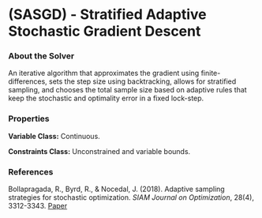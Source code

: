 # (SASGD) - Stratified Adaptive Stochastic Gradient Descent

### About the Solver

An iterative algorithm that approximates the gradient using finite-differences, sets the step size using backtracking, allows for stratified sampling, and chooses the total sample size based on adaptive rules that keep the stochastic and optimality error in a fixed lock-step.

### Properties

**Variable Class:** Continuous.

**Constraints Class:** Unconstrained and variable bounds.

### References
Bollapragada, R., Byrd, R., & Nocedal, J. (2018). Adaptive sampling strategies for stochastic optimization. *SIAM Journal on Optimization*, 28(4), 3312-3343. [Paper](https://epubs.siam.org/doi/abs/10.1137/17M1154679)
